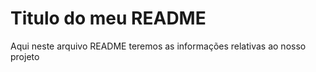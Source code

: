 # Titulo do meu README 

Aqui neste arquivo README teremos as informações relativas ao nosso projeto